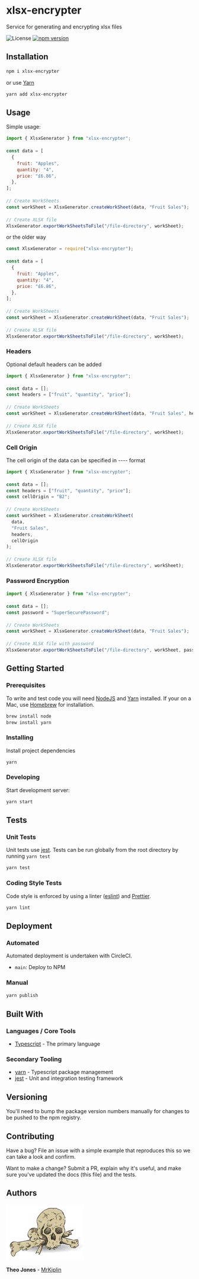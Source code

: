 # xlsx-encrypter

Service for generating and encrypting xlsx files

![License](https://img.shields.io/badge/license-MIT-green)
[![npm version](https://badge.fury.io/js/xlsx-encrypter.svg)](https://badge.fury.io/js/xlsx-encrypter)

## Installation

```bash
npm i xlsx-encrypter
```

or use [Yarn](https://yarnpkg.com/lang/en/)

```bash
yarn add xlsx-encrypter
```

## Usage

Simple usage:

```js
import { XlsxGenerator } from "xlsx-encrypter";

const data = [
  {
    fruit: "Apples",
    quantity: "4",
    price: "£6.86",
  },
];

// Create WorkSheets
const workSheet = XlsxGenerator.createWorkSheet(data, "Fruit Sales");

// Create XLSX file
XlsxGenerator.exportWorkSheetsToFile("/file-directory", workSheet);
```

or the older way

```javascript
const XlsxGenerator = require("xlsx-encrypter");

const data = [
  {
    fruit: "Apples",
    quantity: "4",
    price: "£6.86",
  },
];

// Create WorkSheets
const workSheet = XlsxGenerator.createWorkSheet(data, "Fruit Sales");

// Create XLSX file
XlsxGenerator.exportWorkSheetsToFile("/file-directory", workSheet);
```

### Headers

Optional default headers can be added

```js
import { XlsxGenerator } from "xlsx-encrypter";

const data = [];
const headers = ["fruit", "quantity", "price"];

// Create WorkSheets
const workSheet = XlsxGenerator.createWorkSheet(data, "Fruit Sales", headers);

// Create XLSX file
XlsxGenerator.exportWorkSheetsToFile("/file-directory", workSheet);
```

### Cell Origin

The cell origin of the data can be specified in ---- format

```js
import { XlsxGenerator } from "xlsx-encrypter";

const data = [];
const headers = ["fruit", "quantity", "price"];
const cellOrigin = "B2";

// Create WorkSheets
const workSheet = XlsxGenerator.createWorkSheet(
  data,
  "Fruit Sales",
  headers,
  cellOrigin
);

// Create XLSX file
XlsxGenerator.exportWorkSheetsToFile("/file-directory", workSheet);
```

### Password Encryption

```js
import { XlsxGenerator } from "xlsx-encrypter";

const data = [];
const password = "SuperSecurePassword";

// Create WorkSheets
const workSheet = XlsxGenerator.createWorkSheet(data, "Fruit Sales");

// Create XLSX file with password
XlsxGenerator.exportWorkSheetsToFile("/file-directory", workSheet, password);
```

## Getting Started

### Prerequisites

To write and test code you will need [NodeJS](https://nodejs.org/en/) and [Yarn](https://yarnpkg.com/lang/en/) installed. If your on a Mac, use [Homebrew](https://docs.brew.sh/Installation) for installation.

```bash
brew install node
brew install yarn
```

### Installing

Install project dependencies

```bash
yarn
```

### Developing

Start development server:

```bash
yarn start
```

## Tests

### Unit Tests

Unit tests use [jest](https://facebook.github.io/jest/). Tests can be run globally from the root directory by running `yarn test`

```bash
yarn test
```

### Coding Style Tests

Code style is enforced by using a linter ([eslint](https://eslint.org/)) and [Prettier](https://prettier.io/).

```bash
yarn lint
```

## Deployment

### Automated

Automated deployment is undertaken with CircleCI.

- `main`: Deploy to NPM

### Manual

```bash
yarn publish
```

## Built With

### Languages / Core Tools

- [Typescript](http://www.typescriptlang.org/) - The primary language

### Secondary Tooling

- [yarn](https://yarnpkg.com/lang/en/) - Typescript package management
- [jest](https://jestjs.io/) - Unit and integration testing framework

## Versioning

You'll need to bump the package version numbers manually for changes to be pushed to the npm registry.

## Contributing

Have a bug? File an issue with a simple example that reproduces this so we can take a look and confirm.

Want to make a change? Submit a PR, explain why it's useful, and make sure you've updated the docs (this file) and the tests.

## Authors

![mrkiplin-icon](docs/mrkiplin-icon.gif)

**Theo Jones** - [MrKiplin](https://github.com/MrKiplin)
